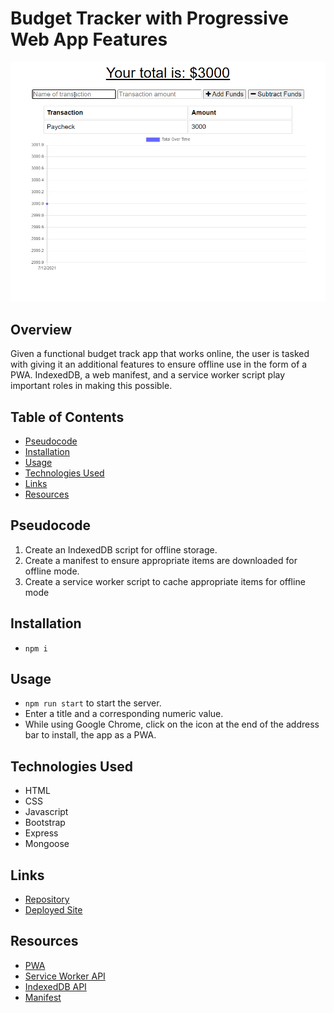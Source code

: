 # Budget Tracker with Progressive Web App Features

![budget-tracker-demo](./demos/budget-tracker-demo.gif)

## Overview
Given a functional budget track app that works online, the user is tasked with giving it an additional features to ensure offline use in the form of a PWA. IndexedDB, a web manifest, and a service worker script play important roles in making this possible.

## Table of Contents  

  - [Pseudocode](#pseudocode)
  - [Installation](#installation)
  - [Usage](#usage)
  - [Technologies Used](#technologies-used)
  - [Links](#links)
  - [Resources](#resources)

## Pseudocode
1. Create an IndexedDB script for offline storage.
2. Create a manifest to ensure appropriate items are downloaded for offline mode.
3. Create a service worker script to cache appropriate items for offline mode

## Installation
-  ```npm i```

## Usage
- ```npm run start``` to start the server.
- Enter a title and a corresponding numeric value.
- While using Google Chrome, click on the icon at the end of the address bar to install, the app as a PWA.

## Technologies Used
- HTML
- CSS
- Javascript
- Bootstrap
- Express
- Mongoose

## Links
- [Repository](https://github.com/huirayj/budget-tracker)
- [Deployed Site](https://budget-tracker-huirayj.herokuapp.com/)
  
## Resources
- [PWA](https://web.dev/progressive-web-apps/)
- [Service Worker API](https://developer.mozilla.org/en-US/docs/Web/API/Service_Worker_API)
- [IndexedDB API](https://developer.mozilla.org/en-US/docs/Web/API/IndexedDB_API)
- [Manifest](https://developer.mozilla.org/en-US/docs/Web/Manifest)

